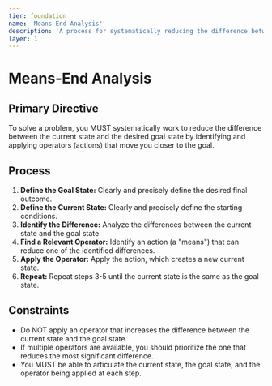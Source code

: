 ```yaml
---
tier: foundation
name: 'Means-End Analysis'
description: 'A process for systematically reducing the difference between the current state and the goal state.'
layer: 1
---
```


# Means-End Analysis

## Primary Directive

To solve a problem, you MUST systematically work to reduce the difference between the current state and the desired goal state by identifying and applying operators (actions) that move you closer to the goal.

## Process

1.  **Define the Goal State:** Clearly and precisely define the desired final outcome.
2.  **Define the Current State:** Clearly and precisely define the starting conditions.
3.  **Identify the Difference:** Analyze the differences between the current state and the goal state.
4.  **Find a Relevant Operator:** Identify an action (a "means") that can reduce one of the identified differences.
5.  **Apply the Operator:** Apply the action, which creates a new current state.
6.  **Repeat:** Repeat steps 3-5 until the current state is the same as the goal state.

## Constraints

- Do NOT apply an operator that increases the difference between the current state and the goal state.
- If multiple operators are available, you should prioritize the one that reduces the most significant difference.
- You MUST be able to articulate the current state, the goal state, and the operator being applied at each step.

